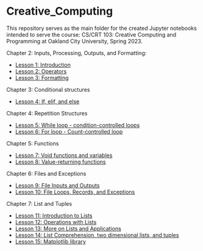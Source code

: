 # Creative_Computing

This repository serves as the main folder for the created Jupyter notebooks intended to serve the course: CS/CRT 103: Creative Computing and Programming at Oakland City University, Spring 2023.

Chapter 2: Inputs, Processing, Outputs, and Formatting:
  * [Lesson 1: Introduction](https://github.com/hewp84/Creative_Computing/blob/main/Lesson_1.ipynb)
  * [Lesson 2: Operators](https://github.com/hewp84/Creative_Computing/blob/main/Lesson_2.ipynb)
  * [Lesson 3: Formatting](https://github.com/hewp84/Creative_Computing/blob/main/Lesson_3.ipynb)

Chapter 3: Conditional structures
  * [Lesson 4: If, elif, and else](https://github.com/hewp84/Creative_Computing/blob/main/Lesson_4.ipynb)

Chapter 4: Repetition Structures
  * [Lesson 5: While loop - condition-controlled loops](https://github.com/hewp84/Creative_Computing/blob/main/Lesson_5.ipynb)
  * [Lesson 6: For loop - Count-controlled loop](https://github.com/hewp84/Creative_Computing/blob/main/Lesson_6.ipynb)
 
 Chapter 5: Functions
  * [Lesson 7: Void functions and variables](https://github.com/hewp84/Creative_Computing/blob/main/Lesson_7.ipynb)
  * [Lesson 8: Value-returning functions](https://github.com/hewp84/Creative_Computing/blob/main/Lesson_8.ipynb)
  
  Chapter 6: Files and Exceptions
  * [Lesson 9: File Inputs and Outputs](https://github.com/hewp84/Creative_Computing/blob/main/Lesson_9.ipynb)
  * [Lesson 10: File Loops, Records, and Exceptions](https://github.com/hewp84/Creative_Computing/blob/main/Lesson_10.ipynb)
  
  Chapter 7: List and Tuples
  * [Lesson 11: Introduction to Lists](https://github.com/hewp84/Creative_Computing/blob/main/Lesson_11.ipynb)
  * [Lesson 12: Operations with Lists](https://github.com/hewp84/Creative_Computing/blob/main/Lesson_12.ipynb)
  * [Lesson 13: More on Lists and Applications](https://github.com/hewp84/Creative_Computing/blob/main/Lesson_13.ipynb)
  * [Lesson 14: List Comprehension, two dimensional lists, and tuples](https://github.com/hewp84/Creative_Computing/blob/main/Lesson_14.ipynb)
  * [Lesson 15: Matplotlib library](https://github.com/hewp84/Creative_Computing/blob/main/Lesson_15.ipynb)
